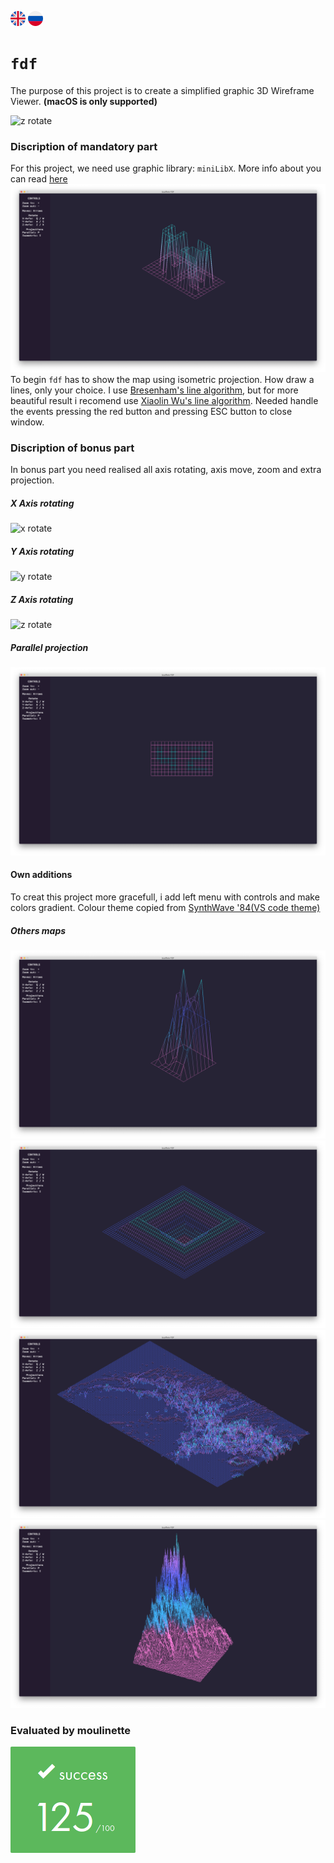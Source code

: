 ![eng](img/eng.png) [![ru](img/ru.png)](README.ru.md)
# `fdf`
The purpose of this project is to create a simplified graphic 3D Wireframe Viewer.
__(macOS is only supported)__

![z rotate](img/z_rotate.gif)
### Discription of mandatory part
For this project, we need use graphic library: `miniLibX`.
More info about you can read [here](https://harm-smits.github.io/42docs/libs/minilibx/getting_started.html)
![iso projection](img/iso.png)
To begin `fdf` has to show the map using isometric projection.
How draw a lines, only your choice. I use [Bresenham's line algorithm](https://en.wikipedia.org/wiki/Bresenham%27s_line_algorithm), but for more beautiful result i recomend use [Xiaolin Wu's line algorithm](https://en.wikipedia.org/wiki/Xiaolin_Wu%27s_line_algorithm).
Needed handle the events pressing the red button and pressing ESC button to close window.
### Discription of bonus part
In bonus part you need realised all axis rotating, axis move, zoom and extra projection.
##### X Axis rotating
![x rotate](img/x_rotate.gif)
##### Y Axis rotating
![y rotate](img/y_rotate.gif)
##### Z Axis rotating
![z rotate](img/z_rotate.gif)
##### Parallel projection
![paral](img/paral.png)
#### Own additions
To creat this project more gracefull, i add left menu with controls and make colors gradient.
Colour theme copied from [SynthWave '84(VS code theme)](https://marketplace.visualstudio.com/items?itemName=RobbOwen.synthwave-vscode)
##### Others maps
![col](img/col.png)
![pylone](img/pylone.png)
![mars](img/mars.png)
![t2](img/t2.png)

### Evaluated by moulinette
![125/100](img/125.png)
